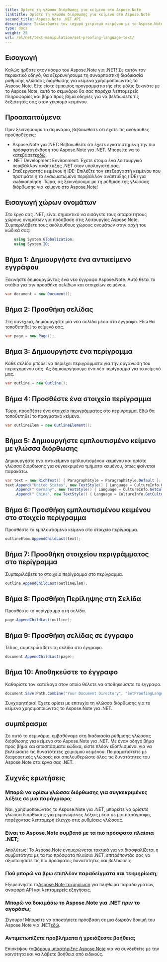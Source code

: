 ```yaml
---
title: Ορίστε τη γλώσσα διόρθωσης για κείμενο στο Aspose.Note
linktitle: Ορίστε τη γλώσσα διόρθωσης για κείμενο στο Aspose.Note
second_title: Aspose.Note .NET API
description: Ξεκλειδώστε τον ισχυρό χειρισμό κειμένου με το Aspose.Note για .NET. Ρυθμίστε τη γλώσσα διόρθωσης χωρίς κόπο με καθοδήγηση βήμα προς βήμα. Βελτιώστε τα έργα σας .NET τώρα!
type: docs
weight: 25
url: /el/net/text-manipulation/set-proofing-language-text/
---
```

## Εισαγωγή
Καλώς ήρθατε στον κόσμο του Aspose.Note για .NET! Σε αυτόν τον περιεκτικό οδηγό, θα εξερευνήσουμε τη συναρπαστική διαδικασία ρύθμισης γλώσσας διόρθωσης για κείμενο χρησιμοποιώντας το Aspose.Note. Είτε είστε έμπειρος προγραμματιστής είτε μόλις ξεκινάτε με το Aspose.Note, αυτό το σεμινάριο θα σας παρέχει λεπτομερείς πληροφορίες και βήμα προς βήμα οδηγίες για να βελτιώσετε τις δεξιότητές σας στον χειρισμό κειμένου.
## Προαπαιτούμενα
Πριν ξεκινήσουμε το σεμινάριο, βεβαιωθείτε ότι έχετε τις ακόλουθες προϋποθέσεις:
- Aspose.Note για .NET: Βεβαιωθείτε ότι έχετε εγκατεστημένη την πιο πρόσφατη έκδοση του Aspose.Note για .NET. Μπορείτε να το κατεβάσετε[εδώ](https://releases.aspose.com/note/net/).
- .NET Development Environment: Έχετε έτοιμο ένα λειτουργικό περιβάλλον ανάπτυξης .NET στον υπολογιστή σας.
- Επεξεργαστής κειμένου ή IDE: Επιλέξτε τον επεξεργαστή κειμένου που προτιμάτε ή το ενσωματωμένο περιβάλλον ανάπτυξης (IDE) για κωδικοποίηση.
Τώρα, ας ξεκινήσουμε με τη ρύθμιση της γλώσσας διόρθωσης για κείμενο στο Aspose.Note!
## Εισαγωγή χώρων ονομάτων
Στο έργο σας .NET, είναι σημαντικό να εισάγετε τους απαραίτητους χώρους ονομάτων για πρόσβαση στις λειτουργίες Aspose.Note. Συμπεριλάβετε τους ακόλουθους χώρους ονομάτων στην αρχή του κώδικά σας:
```csharp
    using System.Globalization;
    using System.IO;
```
## Βήμα 1: Δημιουργήστε ένα αντικείμενο εγγράφου
Ξεκινήστε δημιουργώντας ένα νέο έγγραφο Aspose.Note. Αυτό θέτει το στάδιο για την προσθήκη σελίδων και στοιχείων κειμένου.
```csharp
var document = new Document();
```
## Βήμα 2: Προσθήκη σελίδας
Στη συνέχεια, δημιουργήστε μια νέα σελίδα μέσα στο έγγραφο. Εδώ θα τοποθετηθεί το κείμενό σας.
```csharp
var page = new Page();
```
## Βήμα 3: Δημιουργήστε ένα περίγραμμα
Κάθε σελίδα μπορεί να περιέχει περιγράμματα για την οργάνωση του περιεχομένου σας. Ας δημιουργήσουμε ένα νέο περίγραμμα για το κείμενό μας.
```csharp
var outline = new Outline();
```
## Βήμα 4: Προσθέστε ένα στοιχείο περίγραμμα
Τώρα, προσθέστε ένα στοιχείο περιγράμματος στο περίγραμμα. Εδώ θα τοποθετηθεί το πραγματικό κείμενο.
```csharp
var outlineElem = new OutlineElement();
```
## Βήμα 5: Δημιουργήστε εμπλουτισμένο κείμενο με γλώσσα διόρθωσης
Δημιουργήστε ένα αντικείμενο εμπλουτισμένου κειμένου και ορίστε γλώσσα διόρθωσης για συγκεκριμένα τμήματα κειμένου, όπως φαίνεται παρακάτω.
```csharp
var text = new RichText() { ParagraphStyle = ParagraphStyle.Default };
text.Append("United States", new TextStyle() { Language = CultureInfo.GetCultureInfo("en-US") })
    .Append(" Germany", new TextStyle() { Language = CultureInfo.GetCultureInfo("de-DE") })
    .Append(" China", new TextStyle() { Language = CultureInfo.GetCultureInfo("zh-CN") });
```
## Βήμα 6: Προσθήκη εμπλουτισμένου κειμένου στο στοιχείο περίγραμμα
Προσθέστε το εμπλουτισμένο κείμενο στο στοιχείο περίγραμμα.
```csharp
outlineElem.AppendChildLast(text);
```
## Βήμα 7: Προσθήκη στοιχείου περιγράμματος στο περίγραμμα
Συμπεριλάβετε το στοιχείο περίγραμμα στο περίγραμμα.
```csharp
outline.AppendChildLast(outlineElem);
```
## Βήμα 8: Προσθήκη Περίληψης στη Σελίδα
Προσθέστε το περίγραμμα στη σελίδα.
```csharp
page.AppendChildLast(outline);
```
## Βήμα 9: Προσθήκη σελίδας σε έγγραφο
Τέλος, συμπεριλάβετε τη σελίδα στο έγγραφο.
```csharp
document.AppendChildLast(page);
```
## Βήμα 10: Αποθηκεύστε το έγγραφο
Καθορίστε τον κατάλογο στον οποίο θέλετε να αποθηκεύσετε το έγγραφο.
```csharp
document.Save(Path.Combine("Your Document Directory", "SetProofingLanguageForText.one"));
```
Συγχαρητήρια! Έχετε ορίσει με επιτυχία τη γλώσσα διόρθωσης για το κείμενο χρησιμοποιώντας το Aspose.Note για .NET.
## συμπέρασμα
Σε αυτό το σεμινάριο, εμβαθύναμε στη διαδικασία ρύθμισης γλώσσας διόρθωσης για κείμενο στο Aspose.Note για .NET. Με έναν οδηγό βήμα προς βήμα και αποσπάσματα κώδικα, είστε πλέον εξοπλισμένοι για να βελτιώσετε τις δυνατότητες χειρισμού κειμένου. Πειραματιστείτε με διαφορετικές γλώσσες και απελευθερώστε όλες τις δυνατότητες του Aspose.Note στα έργα σας .NET.

## Συχνές ερωτήσεις
### Μπορώ να ορίσω γλώσσα διόρθωσης για συγκεκριμένες λέξεις σε μια παράγραφο;
Ναι, χρησιμοποιώντας το Aspose.Note για .NET, μπορείτε να ορίσετε γλώσσα διόρθωσης για μεμονωμένες λέξεις μέσα σε μια παράγραφο, παρέχοντας λεπτομερή έλεγχο στις ρυθμίσεις γλώσσας.
### Είναι το Aspose.Note συμβατό με τα πιο πρόσφατα πλαίσια .NET;
Απολύτως! Το Aspose.Note ενημερώνεται τακτικά για να διασφαλίζεται η συμβατότητα με τα πιο πρόσφατα πλαίσια .NET, επιτρέποντάς σας να αξιοποιήσετε τις πιο πρόσφατες δυνατότητες και βελτιώσεις.
### Πού μπορώ να βρω επιπλέον παραδείγματα και τεκμηρίωση;
 Εξερευνήστε το[Aspose.Note τεκμηρίωση](https://reference.aspose.com/note/net/) για πληθώρα παραδειγμάτων, αναφορά API και λεπτομερείς εξηγήσεις.
### Μπορώ να δοκιμάσω το Aspose.Note για .NET πριν το αγοράσω;
 Σίγουρα! Μπορείτε να αποκτήσετε πρόσβαση σε μια δωρεάν δοκιμή του Aspose.Note για .NET[εδώ](https://releases.aspose.com/).
### Αντιμετωπίζετε προβλήματα ή χρειάζεστε βοήθεια;
 Επισκέψου το[Φόρουμ υποστήριξης Aspose.Note](https://forum.aspose.com/c/note/28) για να συνδεθείτε με την κοινότητα και να λάβετε βοήθεια από ειδικούς.